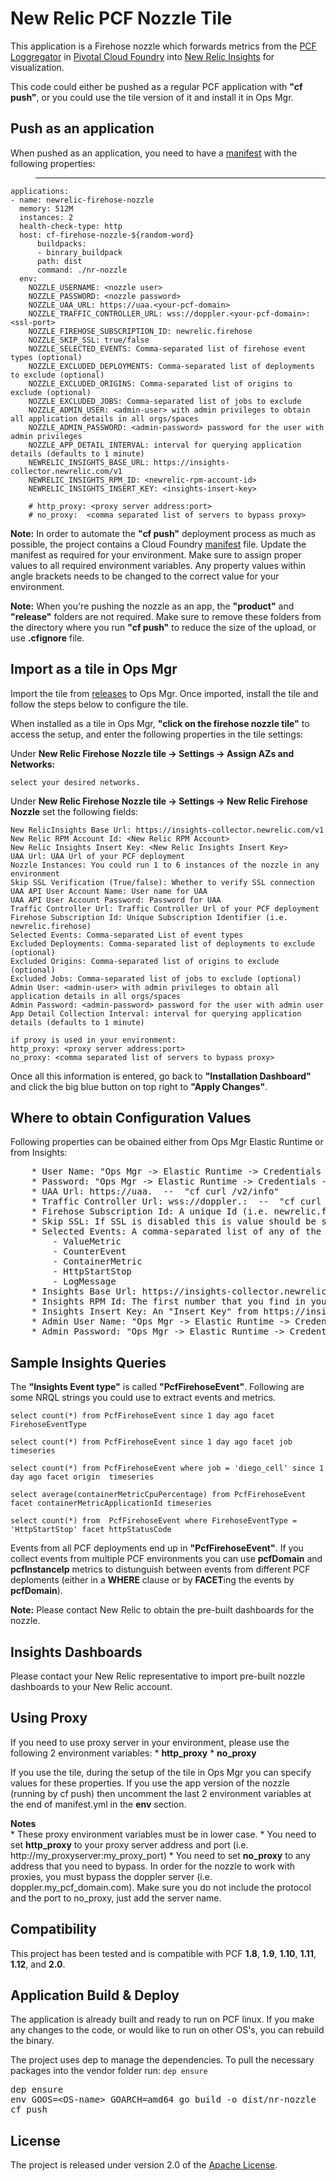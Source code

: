 # **New Relic PCF Nozzle Tile**

This application is a Firehose nozzle which forwards metrics from the [PCF Loggregator][a] in [Pivotal Cloud Foundry][b] into [New Relic Insights][c] for visualization.

This code could either be pushed as a regular PCF application with **"cf push"**, or you could use the tile version of it and install it in Ops Mgr.



## **Push as an application**

When pushed as an application, you need to have a [manifest][d] with the following properties:

>	---
	applications:
	- name: newrelic-firehose-nozzle
	  memory: 512M
	  instances: 2
	  health-check-type: http
	  host: cf-firehose-nozzle-${random-word}
          buildpacks:
          - binrary_buildpack
          path: dist
          command: ./nr-nozzle
	  env:
	    NOZZLE_USERNAME: <nozzle user>
	    NOZZLE_PASSWORD: <nozzle password>
	    NOZZLE_UAA_URL: https://uaa.<your-pcf-domain>
	    NOZZLE_TRAFFIC_CONTROLLER_URL: wss://doppler.<your-pcf-domain>:<ssl-port>
	    NOZZLE_FIREHOSE_SUBSCRIPTION_ID: newrelic.firehose
	    NOZZLE_SKIP_SSL: true/false
	    NOZZLE_SELECTED_EVENTS: Comma-separated list of firehose event types (optional)
        NOZZLE_EXCLUDED_DEPLOYMENTS: Comma-separated list of deployments to exclude (optional)
        NOZZLE_EXCLUDED_ORIGINS: Comma-separated list of origins to exclude (optional)
        NOZZLE_EXCLUDED_JOBS: Comma-separated list of jobs to exclude
        NOZZLE_ADMIN_USER: <admin-user> with admin privileges to obtain all application details in all orgs/spaces
        NOZZLE_ADMIN_PASSWORD: <admin-password> password for the user with admin privileges
        NOZZLE_APP_DETAIL_INTERVAL: interval for querying application details (defaults to 1 minute)
	    NEWRELIC_INSIGHTS_BASE_URL: https://insights-collector.newrelic.com/v1
	    NEWRELIC_INSIGHTS_RPM_ID: <newrelic-rpm-account-id>
	    NEWRELIC_INSIGHTS_INSERT_KEY: <insights-insert-key>

        # http_proxy: <proxy server address:port>
        # no_proxy:  <comma separated list of servers to bypass proxy>


**Note:**	In order to automate the **"cf push"** deployment process as much as possible, the project contains a Cloud Foundry [manifest][d] file. Update the manifest as required for your environment. Make sure to assign proper values to all required environment variables. Any property values within angle brackets needs to be changed to the correct value for your environment.

**Note:**	When you're pushing the nozzle as an app, the **"product"** and **"release"** folders are not required. Make sure to remove these folders from the directory where you run **"cf push"** to reduce the size of the upload, or use **.cfignore** file.



## **Import as a tile in Ops Mgr**

Import the tile from [releases][f] to Ops Mgr. Once imported, install the tile and follow the steps below to configure the tile.

When installed as a tile in Ops Mgr, **"click on the firehose nozzle tile"** to access the setup, and enter the following properties in the tile settings:

Under **New Relic Firehose Nozzle tile -> Settings -> Assign AZs and Networks:**

    select your desired networks.

Under **New Relic Firehose Nozzle tile -> Settings -> New Relic Firehose Nozzle** set the following fields:

    New RelicInsights Base Url: https://insights-collector.newrelic.com/v1
    New Relic RPM Account Id: <New Relic RPM Account>
    New Relic Insights Insert Key: <New Relic Insights Insert Key>
    UAA Url: UAA Url of your PCF deployment
    Nozzle Instances: You could run 1 to 6 instances of the nozzle in any environment
    Skip SSL Verification (True/false): Whether to verify SSL connection
    UAA API User Account Name: User name for UAA
    UAA API User Account Password: Password for UAA
    Traffic Controller Url: Traffic Controller Url of your PCF deployment
    Firehose Subscription Id: Unique Subscription Identifier (i.e. newrelic.firehose)
    Selected Events: Comma-separated List of event types
    Excluded Deployments: Comma-separated list of deployments to exclude (optional)
    Excluded Origins: Comma-separated list of origins to exclude (optional)
    Excluded Jobs: Comma-separated list of jobs to exclude (optional)
    Admin User: <admin-user> with admin privileges to obtain all application details in all orgs/spaces
    Admin Password: <admin-password> password for the user with admin user
    App Detail Collection Interval: interval for querying application details (defaults to 1 minute)

    if proxy is used in your environment:
    http_proxy: <proxy server address:port>
    no_proxy: <comma separated list of servers to bypass proxy>


Once all this information is entered, go back to **"Installation Dashboard"** and click the big blue button on top right to **"Apply Changes"**.



## **Where to obtain Configuration Values**

Following properties can be obained either from Ops Mgr Elastic Runtime or from Insights:
<pre>
    * User Name: "Ops Mgr -> Elastic Runtime -> Credentials -> Job -> UAA -> Opentsdb Nozzle Credentials -> Link to Credential -> identity"
    * Password: "Ops Mgr -> Elastic Runtime -> Credentials -> Job -> UAA -> Opentsdb Nozzle Credentials -> Link to Credential -> password"
    * UAA Url: https://uaa.<your-pcf-domain>  --  "cf curl /v2/info"
    * Traffic Controller Url: wss://doppler.<pcf-domain>:<ssl-port>  --  "cf curl /v2/info"
    * Firehose Subscription Id: A unique Id (i.e. newrelic.firehose)
    * Skip SSL: If SSL is disabled this is value should be set to "true"
    * Selected Events: A comma-separated list of any of the following firehose event types:
    	- ValueMetric
    	- CounterEvent
    	- ContainerMetric
    	- HttpStartStop
    	- LogMessage
    * Insights Base Url: https://insights-collector.newrelic.com/<API-Version> (API version is currently v1)
    * Insights RPM Id: The first number that you find in your RPM Url (i.e. https://insights.newrelic.com/accounts/<rpm-id>/...)
    * Insights Insert Key: An "Insert Key" from https://insights.newrelic.com/accounts/<rpm-id>/manage/api_keys. In the UI you can go to "New Relic Insights -> Manage Data -> Api Keys" to create an "Insert Key" if one does not exist already, or if you'd like to create a fresh insert key specifically for this purpose.
    * Admin User Name: "Ops Mgr -> Elastic Runtime -> Credentials -> Job -> UAA -> Admin Credentials -> Link to Credential -> identity"
    * Admin Password: "Ops Mgr -> Elastic Runtime -> Credentials -> Job -> UAA -> Admin Credentials -> Link to Credential -> password"
</pre>



## **Sample Insights Queries**

The **"Insights Event type"** is called **"PcfFirehoseEvent"**. Following are some NRQL strings you could use to extract events and metrics.

```
select count(*) from PcfFirehoseEvent since 1 day ago facet FirehoseEventType

select count(*) from PcfFirehoseEvent since 1 day ago facet job timeseries

select count(*) from PcfFirehoseEvent where job = 'diego_cell' since 1 day ago facet origin  timeseries

select average(containerMetricCpuPercentage) from PcfFirehoseEvent facet containerMetricApplicationId timeseries

select count(*) from  PcfFirehoseEvent where FirehoseEventType = 'HttpStartStop' facet httpStatusCode
```

Events from all PCF deployments end up in **"PcfFirehoseEvent"**. If you collect events from multiple PCF environments you can use **pcfDomain** and **pcfInstanceIp** metrics to distunguish between events from different PCF deploments (either in a **WHERE** clause or by **FACET**ing the events by **pcfDomain**).

**Note:**	Please contact New Relic to obtain the pre-built dashboards for the nozzle.


## **Insights Dashboards**

Please contact your New Relic representative to import pre-built nozzle dashboards to your New Relic account.


## **Using Proxy**

If you need to use proxy server in your environment, please use the following 2 environment variables:
    * **http_proxy**
    * **no_proxy**

If you use the tile, during the setup of the tile in Ops Mgr you can specify values for these properties. If you use the app version of the nozzle (running by cf push) then uncomment the last 2 environment variables at the end of manifest.yml in the **env** section.

**Notes**   
    * These proxy environment variables must be in lower case.
    * You need to set **http_proxy** to your proxy server address and port (i.e. http://my_proxyserver:my_proxy_port)
    * You need to set **no_proxy** to any address that you need to bypass. In order for the nozzle to work with proxies, you must bypass the doppler server (i.e. doppler.my_pcf_domain.com). Make sure you do not include the protocol and the port to no_proxy, just add the server name.


## **Compatibility**

This project has been tested and is compatible with PCF **1.8**, **1.9**, **1.10**, **1.11**, **1.12**, and **2.0**.



## **Application Build & Deploy**

The application is already built and ready to run on PCF linux. If you make any changes to the code, or would like to run on other OS's, you can rebuild the binary.

The project uses dep to manage the dependencies. To pull the necessary packages into the vendor folder run: ```dep ensure```

<pre>
dep ensure
env GOOS=&lt;OS-name&gt; GOARCH=amd64 go build -o dist/nr-nozzle
cf push
</pre>



## **License**

The project is released under version 2.0 of the [Apache License][e].






[a]: https://docs.cloudfoundry.org/loggregator/architecture.html
[b]: https://pivotal.io/platform
[c]: http://newrelic.com/insights
[d]: manifest.yml
[e]: http://www.apache.org/licenses/LICENSE-2.0
[f]: https://github.com/newrelic/newrelic-pcf-nozzle-tile/releases
